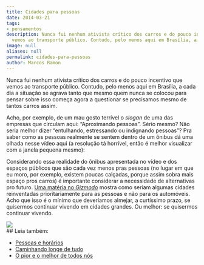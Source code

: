 ```yaml
---
title: Cidades para pessoas
date: 2014-03-21
tags:
- pensamentos
description: Nunca fui nenhum ativista crítico dos carros e do pouco incentivo que
  vemos ao transporte público. Contudo, pelo menos aqui em Brasília, a…
image: null
aliases: null
permalink: cidades-para-pessoas
author: Marcos Ramon
---
```

Nunca fui nenhum ativista crítico dos carros e do pouco incentivo que vemos ao transporte público. Contudo, pelo menos aqui em Brasília, a cada dia a situação se agrava tanto que mesmo quem nunca se colocou para pensar sobre isso começa agora a questionar se precisamos mesmo de tantos carros assim.

Acho, por exemplo, de um mau gosto terrível o _slogan_ de uma das empresas que circulam aqui: “Aproximando pessoas”. Sério mesmo? Não seria melhor dizer “entulhando, estressando ou indignando pessoas”? Pra saber como as pessoas realmente se sentem dentro de um ônibus dá uma olhada nesse vídeo aqui (a resolução tá horrível, então é melhor visualizar com a janela pequena mesmo):

Considerando essa realidade do ônibus apresentada no vídeo e dos espaços públicos que são cada vez menos pras pessoas (no lugar em que eu moro, por exemplo, existem poucas calçadas, porque assim sobra mais espaço pros carros) é importante considerar a necessidade de alternativas pro futuro. [Uma matéria no _Gizmodo_](http://gizmodo.com/5-big-new-projects-remaking-cities-into-havens-for-pede-1547358152) mostra como seriam algumas cidades reinventadas prioritariamente para as pessoas e não para os automóveis. Acho que isso é o mínimo que deveríamos almejar, a curtíssimo prazo, se quisermos continuar vivendo em cidades grandes. Ou melhor: se quisermos continuar vivendo.

<img src="/assets/img/cidades-para pessoas-medium.png">



<div class="leia-tambem" markdown="1">
## Leia também:

- <a href="/pessoas-e-horarios">Pessoas e horários</a>
- <a href="/caminhando-longe-de-tudo">Caminhando longe de tudo</a>
- <a href="/o-pior-e-o-melhor-de-todos-nos">O pior e o melhor de todos nós</a>
</div>
